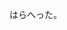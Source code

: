 はらへった。

<!---
masahito-ohya/masahito-ohya is a ✨ special ✨ repository because its `README.md` (this file) appears on your GitHub profile.
You can click the Preview link to take a look at your changes.
--->
